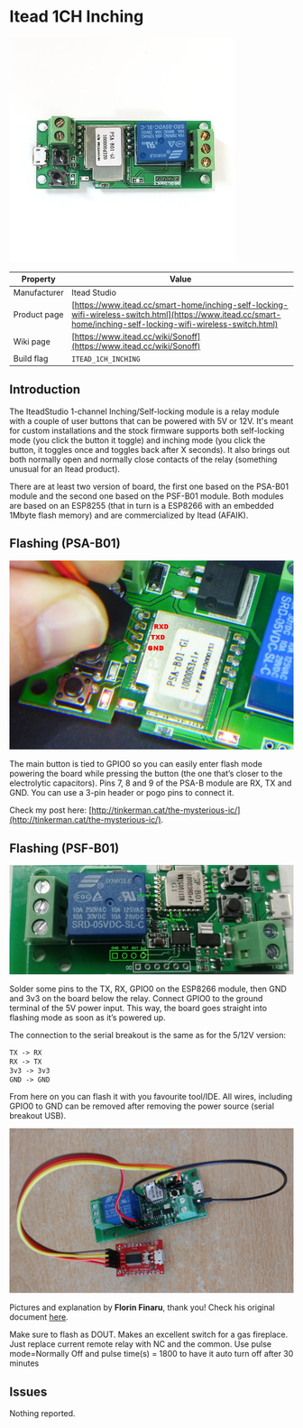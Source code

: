 # Itead 1CH Inching

![Sonoff 1CH Inching](images/devices/itead-1ch-inching.jpg)

|Property|Value|
|---|---|
|Manufacturer|Itead Studio|
|Product page|[https://www.itead.cc/smart-home/inching-self-locking-wifi-wireless-switch.html](https://www.itead.cc/smart-home/inching-self-locking-wifi-wireless-switch.html)|
|Wiki page|[https://www.itead.cc/wiki/Sonoff](https://www.itead.cc/wiki/Sonoff)|
|Build flag|`ITEAD_1CH_INCHING`|

## Introduction

The IteadStudio 1-channel Inching/Self-locking module is a relay module with a couple of user buttons that can be powered with 5V or 12V. It's meant for custom installations and the stock firmware supports both self-locking mode (you click the button it toggle) and inching mode (you click the button, it toggles once and toggles back after X seconds). It also brings out both normally open and normally close contacts of the relay (something unusual for an Itead product).

There are at least two version of board, the first one based on the PSA-B01 module and the second one based on the PSF-B01 module. Both modules are based on an ESP8255 (that in turn is a ESP8266 with an embedded 1Mbyte flash memory) and are commercialized by Itead (AFAIK).

## Flashing (PSA-B01)

![1CH - close shot](images/flashing/1ch-inching-flash.jpg)

The main button is tied to GPIO0 so you can easily enter flash mode powering the board while pressing the button (the one that’s closer to the electrolytic capacitors). Pins 7, 8 and 9 of the PSA-B module are RX, TX and GND. You can use a 3-pin header or pogo pins to connect it.

Check my post here: [http://tinkerman.cat/the-mysterious-ic/](http://tinkerman.cat/the-mysterious-ic/).

## Flashing (PSF-B01)

![1CH PSF-B01 - pinout](images/flashing/1ch-inching-psfb01-flash.jpg)

Solder some pins to the TX, RX, GPIO0 on the ESP8266 module, then GND and 3v3 on the board below the relay. Connect GPIO0 to the ground terminal of the 5V power input. This way, the board goes straight into flashing mode as soon as it’s powered up.

The connection to the serial breakout is the same as for the 5/12V version:

    TX -> RX
    RX -> TX
    3v3 -> 3v3
    GND -> GND

From here on you can flash it with you favourite tool/IDE. All wires, including GPIO0 to GND can be removed after removing the power source (serial breakout USB).

![1CH PSF-B01 - programmer](images/flashing/1ch-inching-psfb01-flash2.jpg)

Pictures and explanation by **Florin Finaru**, thank you! Check his original document [here](https://docs.google.com/document/d/1B37Lv4ATsoNzSFv7-rVEFn2rBZTA1oadgdXeNPQj4ZM/edit).

Make sure to flash as DOUT. Makes an excellent switch for a gas fireplace. Just replace current remote relay with NC and the common. Use pulse mode=Normally Off and pulse time(s) = 1800 to have it auto turn off after 30 minutes

## Issues
 
Nothing reported.